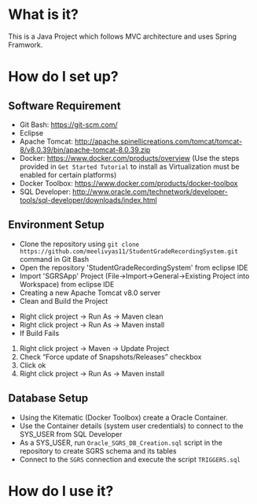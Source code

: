 # What is it?
This is a Java Project which follows MVC architecture and uses Spring Framwork.

# How do I set up?
## Software Requirement
 - Git Bash: https://git-scm.com/
 - Eclipse
 - Apache Tomcat: http://apache.spinellicreations.com/tomcat/tomcat-8/v8.0.39/bin/apache-tomcat-8.0.39.zip
 - Docker: https://www.docker.com/products/overview (Use the steps provided in `Get Started Tutorial` to install as Virtualization must be enabled for certain platforms)
 - Docker Toolbox: https://www.docker.com/products/docker-toolbox
 - SQL Developer: http://www.oracle.com/technetwork/developer-tools/sql-developer/downloads/index.html
 
## Environment Setup
 - Clone the repository using  `git clone https://github.com/meelivyas11/StudentGradeRecordingSystem.git` command in Git Bash
 - Open the repository 'StudentGradeRecordingSystem' from eclipse IDE
 - Import 'SGRSApp' Project (File->Import->General->Existing Project into Workspace) from eclipse IDE
 - Creating a new Apache Tomcat v8.0 server
 - Clean and Build the Project 
 * Right click project -> Run As -> Maven clean
 * Right click project -> Run As -> Maven install
 * If Build Fails
  1. Right click project -> Maven -> Update Project
  2. Check “Force update of Snapshots/Releases” checkbox
  3. Click ok
  4. Right click project -> Run As -> Maven install

## Database Setup
 - Using the Kitematic (Docker Toolbox) create a Oracle Container.
 - Use the Container details (system user credentials) to connect to the SYS_USER from SQL Developer
 - As a SYS_USER, run `Oracle_SGRS_DB_Creation.sql` script in the repository to create SGRS schema and its tables
 - Connect to the `SGRS` connection and execute the script `TRIGGERS.sql`

# How do I use it?
